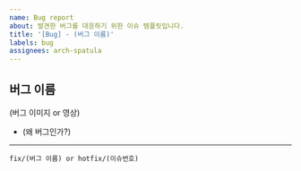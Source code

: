 ```yaml
---
name: Bug report
about: 발견한 버그를 대응하기 위한 이슈 템플릿입니다.
title: '[Bug] - (버그 이름)'
labels: bug
assignees: arch-spatula
---
```


## 버그 이름

(버그 이미지 or 영상)

- (왜 버그인가?)

---

```
fix/(버그 이름) or hotfix/(이슈번호)
```
